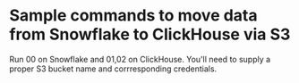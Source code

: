 # Sample commands to move data from Snowflake to ClickHouse via S3

Run 00 on Snowflake and 01,02 on ClickHouse. You'll need to supply 
a proper S3 bucket name and corrresponding credentials. 
